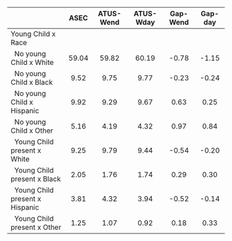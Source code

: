
|                      |         ASEC |    ATUS-Wend |    ATUS-Wday |     Gap-Wend |      Gap-day |
| -------------------- | :----------: | :----------: | :----------: | :----------: | :----------: |
| Young Child x Race   |              |              |              |              |              |
| &nbsp;&nbsp;No young Child x White |        59.04 |        59.82 |        60.19 |        -0.78 |        -1.15 |
| &nbsp;&nbsp;No young Child x Black |         9.52 |         9.75 |         9.77 |        -0.23 |        -0.24 |
| &nbsp;&nbsp;No young Child x Hispanic |         9.92 |         9.29 |         9.67 |         0.63 |         0.25 |
| &nbsp;&nbsp;No young Child x Other |         5.16 |         4.19 |         4.32 |         0.97 |         0.84 |
| &nbsp;&nbsp;Young Child present x White |         9.25 |         9.79 |         9.44 |        -0.54 |        -0.20 |
| &nbsp;&nbsp;Young Child present x Black |         2.05 |         1.76 |         1.74 |         0.29 |         0.30 |
| &nbsp;&nbsp;Young Child present x Hispanic |         3.81 |         4.32 |         3.94 |        -0.52 |        -0.14 |
| &nbsp;&nbsp;Young Child present x Other |         1.25 |         1.07 |         0.92 |         0.18 |         0.33 |

